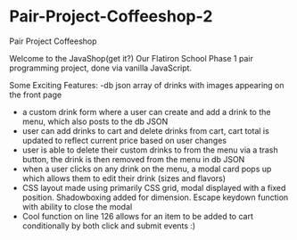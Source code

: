 # Pair-Project-Coffeeshop-2
Pair Project Coffeeshop


Welcome to the JavaShop(get it?)
Our Flatiron School Phase 1 pair programming project, done via vanilla JavaScript. 

Some Exciting Features: 
-db json array of drinks with images appearing on the front page
- a custom drink form where a user can create and add a drink to the menu, which also posts to the db JSON
- user can add drinks to cart and delete drinks from cart, cart total is updated to reflect current price based on user changes
- user is able to delete their custom drinks to from the menu via a trash button, the drink is then removed from the menu in db JSON
- when a user clicks on any drink on the menu, a modal card pops up which allows them to edit their drink (sizes and flavors)
- CSS layout made using primarily CSS grid, modal displayed with a fixed position. Shadowboxing added for dimension. Escape keydown function with ability to close the modal
- Cool function on line 126 allows for an item to be added to cart conditionally by both click and submit events :) 

